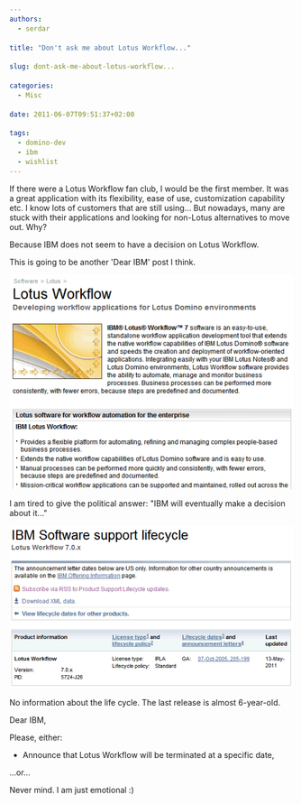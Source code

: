 ```yaml
---
authors:
  - serdar

title: "Don't ask me about Lotus Workflow..."

slug: dont-ask-me-about-lotus-workflow...

categories:
  - Misc

date: 2011-06-07T09:51:37+02:00

tags:
  - domino-dev
  - ibm
  - wishlist
---
```


If there were a Lotus Workflow fan club, I would be the first member. It was a great application with its flexibility, ease of use, customization capability etc. I know lots of customers that are still using... But nowadays, many are stuck with their applications and looking for non-Lotus alternatives to move out. Why?
<!-- more -->
Because IBM does not seem to have a decision on Lotus Workflow.

This is going to be another 'Dear IBM' post I think.

![Image:Don’t ask me about Lotus Workflow...](../../images/imported/dont-ask-me-about-lotus-workflow-M2.gif)

I am tired to give the political answer: "IBM will eventually make a decision about it..."

![Image:Don’t ask me about Lotus Workflow...](../../images/imported/dont-ask-me-about-lotus-workflow-M3.gif)

No information about the life cycle. The last release is almost 6-year-old.

Dear IBM,

Please, either:

- Announce that Lotus Workflow will be terminated at a specific date,

...or...

Never mind. I am just emotional :)
